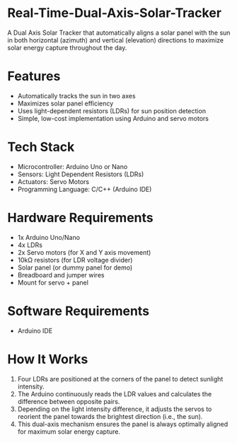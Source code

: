 # Real-Time-Dual-Axis-Solar-Tracker

A Dual Axis Solar Tracker that automatically aligns a solar panel with the sun in both horizontal (azimuth) and vertical (elevation) directions to maximize solar energy capture throughout the day.

# Features

- Automatically tracks the sun in two axes
- Maximizes solar panel efficiency
- Uses light-dependent resistors (LDRs) for sun position detection
- Simple, low-cost implementation using Arduino and servo motors

# Tech Stack

- Microcontroller: Arduino Uno or Nano
- Sensors: Light Dependent Resistors (LDRs)
- Actuators: Servo Motors
- Programming Language: C/C++ (Arduino IDE)

# Hardware Requirements

- 1x Arduino Uno/Nano  
- 4x LDRs  
- 2x Servo motors (for X and Y axis movement)  
- 10kΩ resistors (for LDR voltage divider)  
- Solar panel (or dummy panel for demo)  
- Breadboard and jumper wires  
- Mount for servo + panel

# Software Requirements

- Arduino IDE

# How It Works

1. Four LDRs are positioned at the corners of the panel to detect sunlight intensity.
2. The Arduino continuously reads the LDR values and calculates the difference between opposite pairs.
3. Depending on the light intensity difference, it adjusts the servos to reorient the panel towards the brightest direction (i.e., the sun).
4. This dual-axis mechanism ensures the panel is always optimally aligned for maximum solar energy capture.
